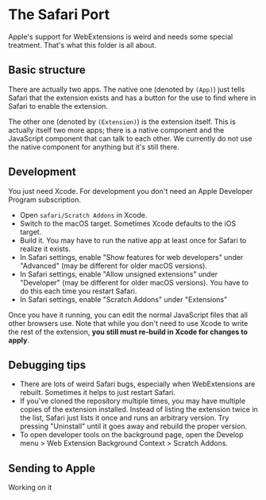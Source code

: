 # The Safari Port

Apple's support for WebExtensions is weird and needs some special treatment. That's what this folder is all about.

## Basic structure

There are actually two apps. The native one (denoted by `(App)`) just tells Safari that the extension exists and has a button for the use to find where in Safari to enable the extension.

The other one (denoted by `(Extension)`) is the extension itself. This is actually itself two more apps; there is a native component and the JavaScript component that can talk to each other. We currently do not use the native component for anything but it's still there.

## Development

You just need Xcode. For development you don't need an Apple Developer Program subscription.

 - Open `safari/Scratch Addons` in Xcode.
 - Switch to the macOS target. Sometimes Xcode defaults to the iOS target.
 - Build it. You may have to run the native app at least once for Safari to realize it exists.
 - In Safari settings, enable "Show features for web developers" under "Advanced" (may be different for older macOS versions).
 - In Safari settings, enable "Allow unsigned extensions" under "Developer" (may be different for older macOS versions). You have to do this each time you restart Safari.
 - In Safari settings, enable "Scratch Addons" under "Extensions"

Once you have it running, you can edit the normal JavaScript files that all other browsers use. Note that while you don't need to use Xcode to write the rest of the extension, **you still must re-build in Xcode for changes to apply**.

## Debugging tips

 - There are lots of weird Safari bugs, especially when WebExtensions are rebuilt. Sometimes it helps to just restart Safari.
 - If you've cloned the repository multiple times, you may have multiple copies of the extension installed. Instead of listing the extension twice in the list, Safari just lists it once and runs an arbitrary version. Try pressing "Uninstall" until it goes away and rebuild the proper version.
 - To open developer tools on the background page, open the Develop menu > Web Extension Background Context > Scratch Addons.

## Sending to Apple

Working on it
